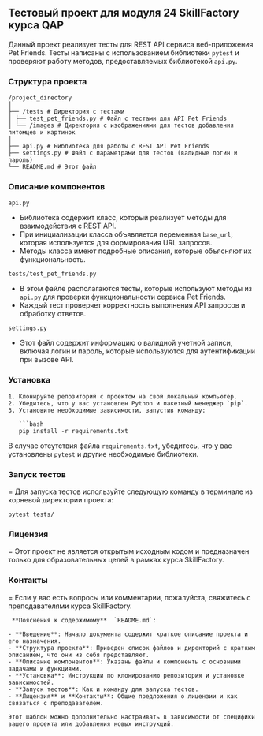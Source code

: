 ## Тестовый проект для модуля 24 SkillFactory курса QAP  

Данный проект реализует тесты для REST API сервиса веб-приложения Pet Friends. Тесты написаны с использованием библиотеки `pytest` и проверяют работу методов, предоставляемых библиотекой `api.py`.  

### Структура проекта
```
/project_directory
│
├── /tests # Директория с тестами
│ ├── test_pet_friends.py # Файл с тестами для API Pet Friends
│ └── /images # Директория с изображениями для тестов добавления питомцев и картинок
│
├── api.py # Библиотека для работы с REST API Pet Friends
├── settings.py # Файл с параметрами для тестов (валидные логин и пароль)
└── README.md # Этот файл
```
### Описание компонентов  

 `api.py `  

- Библиотека содержит класс, который реализует методы для взаимодействия с REST API.  
- При инициализации класса объявляется переменная `base_url`, которая используется для формирования URL запросов.  
- Методы класса имеют подробные описания, которые объясняют их функциональность.  

 `tests/test_pet_friends.py`  

- В этом файле располагаются тесты, которые используют методы из `api.py` для проверки функциональности сервиса Pet Friends.  
- Каждый тест проверяет корректность выполнения API запросов и обработку ответов.  

 `settings.py`  

- Этот файл содержит информацию о валидной учетной записи, включая логин и пароль, которые используются для аутентификации при вызове API.  

### Установка  
```
1. Клонируйте репозиторий с проектом на свой локальный компьютер.  
2. Убедитесь, что у вас установлен Python и пакетный менеджер `pip`.  
3. Установите необходимые зависимости, запустив команду:  

   ```bash  
   pip install -r requirements.txt
```
В случае отсутствия файла `requirements.txt`, убедитесь, что у вас установлены `pytest` и другие необходимые библиотеки.

### Запуск тестов
=
Для запуска тестов используйте следующую команду в терминале из корневой директории проекта:
```
pytest tests/
```
### Лицензия
=
Этот проект не является открытым исходным кодом и предназначен только для образовательных целей в рамках курса SkillFactory.

### Контакты
=
Если у вас есть вопросы или комментарии, пожалуйста, свяжитесь с преподавателями курса SkillFactory.

```
 **Пояснения к содержимому**  `README.md`:  

- **Введение**: Начало документа содержит краткое описание проекта и его назначения.  
- **Структура проекта**: Приведен список файлов и директорий с кратким описанием, что они из себя представляют.  
- **Описание компонентов**: Указаны файлы и компоненты с основными задачами и функциями.  
- **Установка**: Инструкции по клонированию репозитория и установке зависимостей.  
- **Запуск тестов**: Как и команду для запуска тестов.  
- **Лицензия** и **Контакты**: Общие предложения о лицензии и как связаться с преподавателем.  

Этот шаблон можно дополнительно настраивать в зависимости от специфики вашего проекта или добавления новых инструкций.
```